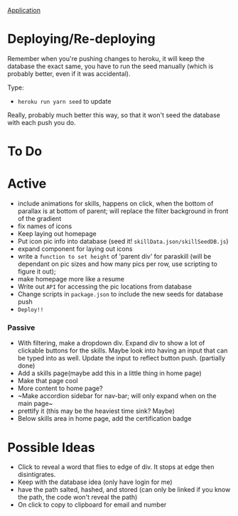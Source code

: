 [Application](https://evening-beach-49814.herokuapp.com/portfolio)

# Deploying/Re-deploying

Remember when you're pushing changes to heroku, it will keep the database the exact same, you have to run the seed manually (which is probably better, even if it was accidental).

Type: 
* `heroku run yarn seed` to update

Really, probably much better this way, so that it won't seed the database with each push you do.


# To Do

# Active

* include animations for skills, happens on click, when the bottom of parallax is at bottom of parent; will replace the filter background in front of the gradient
* fix names of icons
* Keep laying out homepage
* Put icon pic info into database (seed it! `skillData.json/skillSeedDB.js`)
* expand component for laying out icons
* write a `function to set height` of 'parent div' for paraskill (will be dependant on pic sizes and how many pics per row, use scripting to figure it out);
* make homepage more like a resume
* Write out `API` for accessing the pic locations from database
* Change scripts in `package.json` to include the new seeds for database push
* `Deploy!!`

### Passive

* With filtering, make a dropdown div. Expand div to show a lot of clickable buttons for the skills. Maybe look into having an input that can be typed into as well. Update the input to reflect button push. (partially done)
* Add a skills page(maybe add this in a little thing in home page)
* Make that page cool
* More content to home page?
* ~Make accordion sidebar for nav-bar; will only expand when on the main page~
* prettify it (this may be the heaviest time sink? Maybe)
* Below skills area in home page, add the certification badge

# Possible Ideas

* Click to reveal a word that flies to edge of div. It stops at edge then disintigrates.
* Keep with the database idea (only have login for me)
* have the path salted, hashed, and stored (can only be linked if you know the path, the code won't reveal the path)
* On click to copy to clipboard for email and number